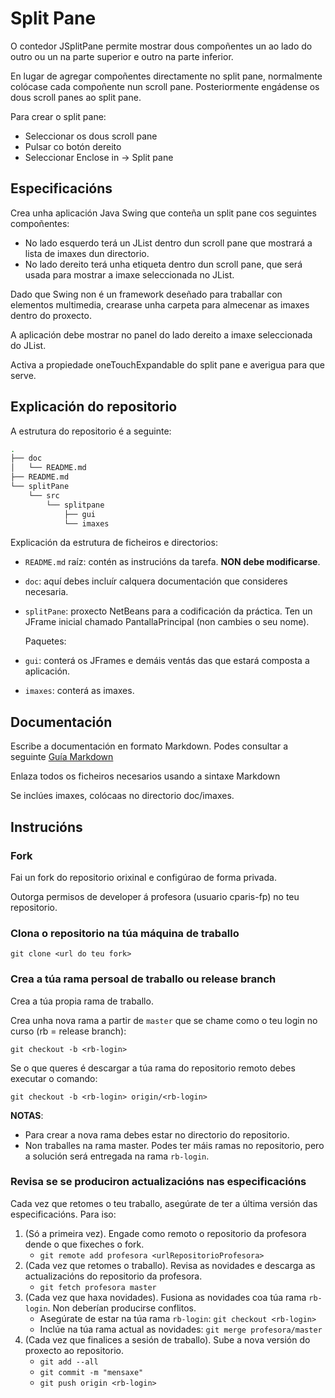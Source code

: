 # Split Pane

O contedor JSplitPane permite mostrar dous compoñentes un ao lado do outro ou un na parte superior e outro na parte inferior.

En lugar de agregar compoñentes directamente no split pane, normalmente colócase cada compoñente nun scroll pane. Posteriormente engádense os dous scroll panes ao split pane.

Para crear o split pane:

* Seleccionar os dous scroll pane
* Pulsar co botón dereito
* Seleccionar Enclose in -> Split pane

## Especificacións

Crea unha aplicación Java Swing que conteña un split pane cos seguintes compoñentes:

* No lado esquerdo terá un JList dentro dun scroll pane que mostrará a lista de imaxes dun directorio.
* No lado dereito terá unha etiqueta dentro dun scroll pane, que será usada para mostrar a imaxe seleccionada no JList.

Dado que Swing non é un framework deseñado para traballar con elementos multimedia, crearase unha carpeta para almecenar as imaxes dentro do proxecto.

A aplicación debe mostrar no panel do lado dereito a imaxe seleccionada do JList.

Activa a propiedade oneTouchExpandable do split pane e averigua para que serve.
## Explicación do repositorio

A estrutura do repositorio é a seguinte:

```bash
.
├── doc
│   └── README.md
├── README.md
└── splitPane
    └── src
        └── splitpane
            ├── gui
            └── imaxes
```

Explicación da estrutura de ficheiros e directorios:

* `README.md` raíz: contén as instrucións da tarefa. **NON debe modificarse**.
* `doc`: aquí debes incluír calquera documentación que consideres necesaria.
* `splitPane`: proxecto NetBeans para a codificación da práctica. Ten un JFrame inicial chamado PantallaPrincipal (non cambies o seu nome).

    Paquetes:

* `gui`: conterá os JFrames e demáis ventás das que estará composta a aplicación.
* `imaxes`: conterá as imaxes.

## Documentación

Escribe a documentación en formato Markdown. Podes consultar a seguinte [Guía Markdown](https://github.com/adam-p/markdown-here/wiki/Markdown-Cheatsheet)

Enlaza todos os ficheiros necesarios usando a sintaxe Markdown

Se inclúes imaxes, colócaas no directorio doc/imaxes.

## Instrucións

### Fork

Fai un fork do repositorio orixinal e configúrao de forma privada.

Outorga permisos de developer á profesora (usuario cparis-fp) no teu repositorio.

### Clona o repositorio na túa máquina de traballo

`git clone <url do teu fork>`

### Crea a túa rama persoal de traballo ou release branch

Crea a túa propia rama de traballo.

Crea unha nova rama a partir de `master` que se chame como o teu login no curso (rb = release branch):

`git checkout -b <rb-login>`

Se o que queres é descargar a túa rama do repositorio remoto debes executar o comando:

`git checkout -b <rb-login> origin/<rb-login>`

**NOTAS**:

- Para crear a nova rama debes estar no directorio do repositorio.
- Non traballes na rama master. Podes ter máis ramas no repositorio, pero a solución será entregada na rama `rb-login`.

### Revisa se se produciron actualizacións nas especificacións

Cada vez que retomes o teu traballo, asegúrate de ter a última versión das especificacións. Para iso:

1. (Só a primeira vez). Engade como remoto o repositorio da profesora dende o que fixeches o fork.
    - `git remote add profesora <urlRepositorioProfesora>`
2. (Cada vez que retomes o traballo). Revisa as novidades e descarga as actualizacións do repositorio da profesora.
    - `git fetch profesora master`
3. (Cada vez que haxa novidades). Fusiona as novidades coa túa rama `rb-login`. Non deberían producirse conflitos.
    - Asegúrate de estar na túa rama `rb-login`: `git checkout <rb-login>`
    - Inclúe na túa rama actual as novidades: `git merge profesora/master`
4. (Cada vez que finalices a sesión de traballo). Sube a nova versión do proxecto ao repositorio.
    - `git add --all`
    - `git commit -m "mensaxe"`
    - `git push origin <rb-login>`
